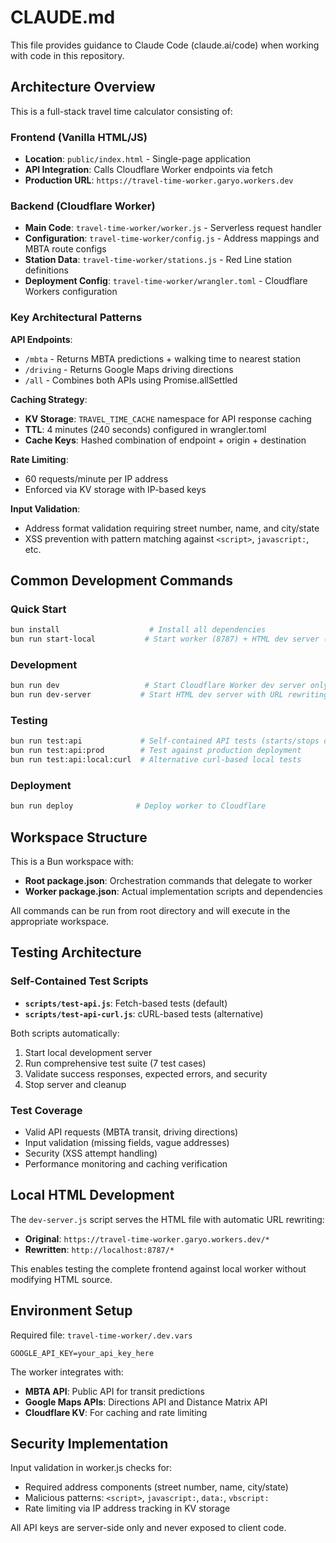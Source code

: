 # CLAUDE.md

This file provides guidance to Claude Code (claude.ai/code) when working with code in this repository.

## Architecture Overview

This is a full-stack travel time calculator consisting of:

### Frontend (Vanilla HTML/JS)
- **Location**: `public/index.html` - Single-page application
- **API Integration**: Calls Cloudflare Worker endpoints via fetch
- **Production URL**: `https://travel-time-worker.garyo.workers.dev`

### Backend (Cloudflare Worker)
- **Main Code**: `travel-time-worker/worker.js` - Serverless request handler
- **Configuration**: `travel-time-worker/config.js` - Address mappings and MBTA route configs
- **Station Data**: `travel-time-worker/stations.js` - Red Line station definitions
- **Deployment Config**: `travel-time-worker/wrangler.toml` - Cloudflare Workers configuration

### Key Architectural Patterns

**API Endpoints**:
- `/mbta` - Returns MBTA predictions + walking time to nearest station
- `/driving` - Returns Google Maps driving directions
- `/all` - Combines both APIs using Promise.allSettled

**Caching Strategy**:
- **KV Storage**: `TRAVEL_TIME_CACHE` namespace for API response caching
- **TTL**: 4 minutes (240 seconds) configured in wrangler.toml
- **Cache Keys**: Hashed combination of endpoint + origin + destination

**Rate Limiting**:
- 60 requests/minute per IP address
- Enforced via KV storage with IP-based keys

**Input Validation**:
- Address format validation requiring street number, name, and city/state
- XSS prevention with pattern matching against `<script>`, `javascript:`, etc.

## Common Development Commands

### Quick Start
```bash
bun install                    # Install all dependencies
bun run start-local           # Start worker (8787) + HTML dev server (3000)
```

### Development
```bash
bun run dev                   # Start Cloudflare Worker dev server only
bun run dev-server           # Start HTML dev server with URL rewriting
```

### Testing
```bash
bun run test:api             # Self-contained API tests (starts/stops dev server)
bun run test:api:prod        # Test against production deployment
bun run test:api:local:curl  # Alternative curl-based local tests
```

### Deployment
```bash
bun run deploy              # Deploy worker to Cloudflare
```

## Workspace Structure

This is a Bun workspace with:
- **Root package.json**: Orchestration commands that delegate to worker
- **Worker package.json**: Actual implementation scripts and dependencies

All commands can be run from root directory and will execute in the appropriate workspace.

## Testing Architecture

### Self-Contained Test Scripts
- **`scripts/test-api.js`**: Fetch-based tests (default)
- **`scripts/test-api-curl.js`**: cURL-based tests (alternative)

Both scripts automatically:
1. Start local development server
2. Run comprehensive test suite (7 test cases)
3. Validate success responses, expected errors, and security
4. Stop server and cleanup

### Test Coverage
- Valid API requests (MBTA transit, driving directions)
- Input validation (missing fields, vague addresses)
- Security (XSS attempt handling)
- Performance monitoring and caching verification

## Local HTML Development

The `dev-server.js` script serves the HTML file with automatic URL rewriting:
- **Original**: `https://travel-time-worker.garyo.workers.dev/*`
- **Rewritten**: `http://localhost:8787/*`

This enables testing the complete frontend against local worker without modifying HTML source.

## Environment Setup

Required file: `travel-time-worker/.dev.vars`
```
GOOGLE_API_KEY=your_api_key_here
```

The worker integrates with:
- **MBTA API**: Public API for transit predictions
- **Google Maps APIs**: Directions API and Distance Matrix API
- **Cloudflare KV**: For caching and rate limiting

## Security Implementation

Input validation in worker.js checks for:
- Required address components (street number, name, city/state)
- Malicious patterns: `<script>`, `javascript:`, `data:`, `vbscript:`
- Rate limiting via IP address tracking in KV storage

All API keys are server-side only and never exposed to client code.